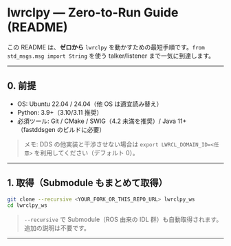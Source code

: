 # lwrclpy — Zero-to-Run Guide (README)

この README は、**ゼロから** `lwrclpy` を動かすための最短手順です。`from std_msgs.msg import String` を使う talker/listener まで一気に到達します。

---

## 0. 前提

- OS: Ubuntu 22.04 / 24.04（他 OS は適宜読み替え）
- Python: 3.9+（3.10/3.11 推奨）
- 必須ツール: Git / CMake / SWIG（4.2 未満を推奨）/ Java 11+（fastddsgen のビルドに必要）

> メモ: DDS の他実装と干渉させない場合は `export LWRCL_DOMAIN_ID=<任意>` を利用してください（デフォルト 0）。

---

## 1. 取得（Submodule もまとめて取得）

```bash
git clone --recursive <YOUR_FORK_OR_THIS_REPO_URL> lwrclpy_ws
cd lwrclpy_ws
```

> `--recursive` で Submodule（ROS 由来の IDL 群）も自動取得されます。追加の説明は不要です。

---
